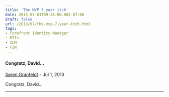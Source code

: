 ```yaml
---
title: 'The MVP 7 year itch'
date: 2013-07-01T09:31:00.001-07:00
draft: false
url: /2013/07/the-mvp-7-year-itch.html
tags: 
- Forefront Identity Manager
- MIIs
- ILM
- FIM
---
```


#### Congratz, David...
[Søren Granfeldt](https://www.blogger.com/profile/08267883246883901938 "noreply@blogger.com") - <time datetime="2013-07-01T11:29:58.284-07:00">Jul 1, 2013</time>

Congratz, David...
<hr />
